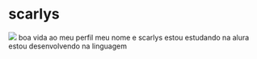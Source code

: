 # scarlys
![](link)
boa vida ao meu perfil
meu nome e scarlys
estou estudando na alura 
estou desenvolvendo na linguagem
